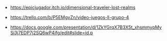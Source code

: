 -  https://epicjugador.itch.io/dimensional-traveler-lost-realms

-  https://trello.com/b/P5EMgvZn/video-juegos-ll-grupo-4

- https://docs.google.com/presentation/d/1ZkYGrqX7B3X5t_xhsmmypMySi3j7EDP7j2SQ6wP4ifg/edit#slide=id.p
